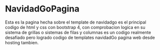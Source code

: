 # NavidadGoPagina
Esta es la pagina hecha sobre el template de navidadgo es el principal codigo de html y css con bootstrap 4, con comprobacion logica en su sistema de grillas o sistemas de filas y columnas es un codigo realmente desafiado pero logrado codigo de templates navidadGo pagina web desde hosting tambien.
